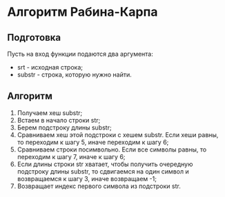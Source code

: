 # Алгоритм Рабина-Карпа

## Подготовка

Пусть на вход функции подаются два аргумента:

* srt - исходная строка;
* substr - строка, которую нужно найти.

## Алгоритм

1) Получаем хеш substr;
2) Встаем в начало строки str;
3) Берем подстроку длины substr;
4) Сравниваем хеш этой подстроки с хешем substr. Если хеши равны, то переходим к шагу 5, иначе переходим к шагу 6;
5) Сравниваем строки посимвольно. Если все символы равны, то переходим к шагу 7, иначе к шагу 6;
6) Если длины строки str хватает, чтобы получить очередную подстроку длины substr, то сдвигаемся на один символ и возвращаемся к шагу 3, иначе возвращаем -1;
7) Возвращает индекс первого символа из подстроки str.